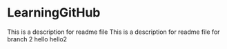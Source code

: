 # LearningGitHub

This is a description for readme file
This is a description for readme file for branch 2
hello
hello2